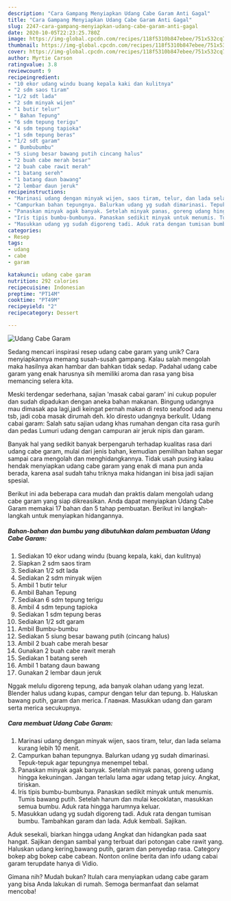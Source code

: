 ```yaml
---
description: "Cara Gampang Menyiapkan Udang Cabe Garam Anti Gagal"
title: "Cara Gampang Menyiapkan Udang Cabe Garam Anti Gagal"
slug: 2247-cara-gampang-menyiapkan-udang-cabe-garam-anti-gagal
date: 2020-10-05T22:23:25.780Z
image: https://img-global.cpcdn.com/recipes/118f5310b847ebee/751x532cq70/udang-cabe-garam-foto-resep-utama.jpg
thumbnail: https://img-global.cpcdn.com/recipes/118f5310b847ebee/751x532cq70/udang-cabe-garam-foto-resep-utama.jpg
cover: https://img-global.cpcdn.com/recipes/118f5310b847ebee/751x532cq70/udang-cabe-garam-foto-resep-utama.jpg
author: Myrtie Carson
ratingvalue: 3.8
reviewcount: 9
recipeingredient:
- "10 ekor udang windu buang kepala kaki dan kulitnya"
- "2 sdm saos tiram"
- "1/2 sdt lada"
- "2 sdm minyak wijen"
- "1 butir telur"
- " Bahan Tepung"
- "6 sdm tepung terigu"
- "4 sdm tepung tapioka"
- "1 sdm tepung beras"
- "1/2 sdt garam"
- " Bumbubumbu"
- "5 siung besar bawang putih cincang halus"
- "2 buah cabe merah besar"
- "2 buah cabe rawit merah"
- "1 batang sereh"
- "1 batang daun bawang"
- "2 lembar daun jeruk"
recipeinstructions:
- "Marinasi udang dengan minyak wijen, saos tiram, telur, dan lada selama kurang lebih 10 menit."
- "Campurkan bahan tepungnya. Balurkan udang yg sudah dimarinasi. Tepuk-tepuk agar tepungnya menempel tebal."
- "Panaskan minyak agak banyak. Setelah minyak panas, goreng udang hingga kekuningan. Jangan terlalu lama agar udang tetap juicy. Angkat, tiriskan."
- "Iris tipis bumbu-bumbunya. Panaskan sedikit minyak untuk menumis. Tumis bawang putih. Setelah harum dan mulai kecoklatan, masukkan semua bumbu. Aduk rata hingga harumnya keluar."
- "Masukkan udang yg sudah digoreng tadi. Aduk rata dengan tumisan bumbu. Tambahkan garam dan lada. Aduk kembali. Sajikan."
categories:
- Resep
tags:
- udang
- cabe
- garam

katakunci: udang cabe garam 
nutrition: 292 calories
recipecuisine: Indonesian
preptime: "PT14M"
cooktime: "PT49M"
recipeyield: "2"
recipecategory: Dessert

---
```



![Udang Cabe Garam](https://img-global.cpcdn.com/recipes/118f5310b847ebee/751x532cq70/udang-cabe-garam-foto-resep-utama.jpg)

Sedang mencari inspirasi resep udang cabe garam yang unik? Cara menyiapkannya memang susah-susah gampang. Kalau salah mengolah maka hasilnya akan hambar dan bahkan tidak sedap. Padahal udang cabe garam yang enak harusnya sih memiliki aroma dan rasa yang bisa memancing selera kita.

Meski terdengar sederhana, sajian &#39;masak cabai garam&#39; ini cukup populer dan sudah dipadukan dengan aneka bahan makanan. Bingung udangnya mau dimasak apa lagi,jadi keingat pernah makan di resto seafood ada menu tsb, jadi coba masak dirumah deh. klo diresto udangnya berkulit. Udang cabai garam: Salah satu sajian udang khas rumahan dengan cita rasa gurih dan pedas Lumuri udang dengan campuran air jeruk nipis dan garam.

Banyak hal yang sedikit banyak berpengaruh terhadap kualitas rasa dari udang cabe garam, mulai dari jenis bahan, kemudian pemilihan bahan segar sampai cara mengolah dan menghidangkannya. Tidak usah pusing kalau hendak menyiapkan udang cabe garam yang enak di mana pun anda berada, karena asal sudah tahu triknya maka hidangan ini bisa jadi sajian spesial.


Berikut ini ada beberapa cara mudah dan praktis dalam mengolah udang cabe garam yang siap dikreasikan. Anda dapat menyiapkan Udang Cabe Garam memakai 17 bahan dan 5 tahap pembuatan. Berikut ini langkah-langkah untuk menyiapkan hidangannya.

<!--inarticleads1-->

##### Bahan-bahan dan bumbu yang dibutuhkan dalam pembuatan Udang Cabe Garam:

1. Sediakan 10 ekor udang windu (buang kepala, kaki, dan kulitnya)
1. Siapkan 2 sdm saos tiram
1. Sediakan 1/2 sdt lada
1. Sediakan 2 sdm minyak wijen
1. Ambil 1 butir telur
1. Ambil  Bahan Tepung
1. Sediakan 6 sdm tepung terigu
1. Ambil 4 sdm tepung tapioka
1. Sediakan 1 sdm tepung beras
1. Sediakan 1/2 sdt garam
1. Ambil  Bumbu-bumbu
1. Sediakan 5 siung besar bawang putih (cincang halus)
1. Ambil 2 buah cabe merah besar
1. Gunakan 2 buah cabe rawit merah
1. Sediakan 1 batang sereh
1. Ambil 1 batang daun bawang
1. Gunakan 2 lembar daun jeruk


Nggak melulu digoreng tepung, ada banyak olahan udang yang lezat. Blender halus udang kupas, campur dengan telur dan tepung. b. Haluskan bawang putih, garam dan merica. Главная. Masukkan udang dan garam serta merica secukupnya. 

<!--inarticleads2-->

##### Cara membuat Udang Cabe Garam:

1. Marinasi udang dengan minyak wijen, saos tiram, telur, dan lada selama kurang lebih 10 menit.
1. Campurkan bahan tepungnya. Balurkan udang yg sudah dimarinasi. Tepuk-tepuk agar tepungnya menempel tebal.
1. Panaskan minyak agak banyak. Setelah minyak panas, goreng udang hingga kekuningan. Jangan terlalu lama agar udang tetap juicy. Angkat, tiriskan.
1. Iris tipis bumbu-bumbunya. Panaskan sedikit minyak untuk menumis. Tumis bawang putih. Setelah harum dan mulai kecoklatan, masukkan semua bumbu. Aduk rata hingga harumnya keluar.
1. Masukkan udang yg sudah digoreng tadi. Aduk rata dengan tumisan bumbu. Tambahkan garam dan lada. Aduk kembali. Sajikan.


Aduk sesekali, biarkan hingga udang Angkat dan hidangkan pada saat hangat. Sajikan dengan sambal yang terbuat dari potongan cabe rawit yang. Haluskan udang kering,bawang putih, garam dan penyedap rasa. Category bokep abg bokep cabe cabean. Nonton online berita dan info udang cabai garam terupdate hanya di Vidio. 

Gimana nih? Mudah bukan? Itulah cara menyiapkan udang cabe garam yang bisa Anda lakukan di rumah. Semoga bermanfaat dan selamat mencoba!
